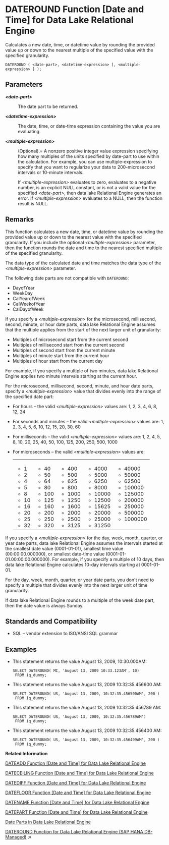 <!-- loioa5483a3f84f21015ba1087485982b02f -->

# DATEROUND Function \[Date and Time\] for Data Lake Relational Engine

Calculates a new date, time, or datetime value by rounding the provided value up or down to the nearest multiple of the specified value with the specified granularity.



```
DATEROUND ( <date-part>, <datetime-expression> [, <multiple-expression> ] );
```



<a name="loioa5483a3f84f21015ba1087485982b02f__DATEROUND_parm1"/>

## Parameters


<dl>
<dt><b>

*<date-part\>*

</b></dt>
<dd>

The date part to be returned.



</dd><dt><b>

*<datetime-expression\>*

</b></dt>
<dd>

The date, time, or date-time expression containing the value you are evaluating.



</dd><dt><b>

*<multiple-expression\>*

</b></dt>
<dd>

\(Optional\).= A nonzero positive integer value expression specifying how many multiples of the units specified by date-part to use within the calculation. For example, you can use multiple-expression to specify that you want to regularize your data to 200-microsecond intervals or 10-minute intervals.

If *<multiple-expression\>* evaluates to zero, evaluates to a negative number, is an explicit NULL constant, or is not a valid value for the specified *<date-part\>*, then data lake Relational Engine generates an error. If *<multiple-expression\>* evaluates to a NULL, then the function result is NULL.



</dd>
</dl>



<a name="loioa5483a3f84f21015ba1087485982b02f__DATEROUND_remarks1"/>

## Remarks

This function calculates a new date, time, or datetime value by rounding the provided value up or down to the nearest value with the specified granularity. If you include the optional *<multiple-expression\>* parameter, then the function rounds the date and time to the nearest specified multiple of the specified granularity.

The data type of the calculated date and time matches the data type of the *<multiple-expression\>* parameter.

The following date parts are not compatible with `DATEROUND`:

-   DayofYear
-   WeekDay
-   CalYearofWeek
-   CalWeekofYear
-   CalDayofWeek

If you specify a *<multiple-expression\>* for the microsecond, millisecond, second, minute, or hour date parts, data lake Relational Engine assumes that the multiple applies from the start of the next larger unit of granularity:

-   Multiples of microsecond start from the current second
-   Multiples of millisecond start from the current second
-   Multiples of second start from the current minute
-   Multiples of minute start from the current hour
-   Multiples of hour start from the current day

For example, if you specify a multiple of two minutes, data lake Relational Engine applies two minute intervals starting at the current hour.

For the microsecond, millisecond, second, minute, and hour date parts, specify a *<multiple-expression\>* value that divides evenly into the range of the specified date part:

-   For hours – the valid *<multiple-expression\>* values are: 1, 2, 3, 4, 6, 8, 12, 24
-   For seconds and minutes – the valid *<multiple-expression\>* values are: 1, 2, 3, 4, 5, 6, 10, 12, 15, 20, 30, 60
-   For milliseconds – the valid *<multiple-expression\>* values are: 1, 2, 4, 5, 8, 10, 20, 25, 40, 50, 100, 125, 200, 250, 500, 1000
-   For microseconds – the valid *<multiple-expression\>* values are:


    <table>
    <tr>
    <td valign="top">
    
    -   1
    -   2
    -   4
    -   5
    -   8
    -   10
    -   16
    -   20
    -   25
    -   32


    
    </td>
    <td valign="top">
    
    -   40
    -   50
    -   64
    -   80
    -   100
    -   125
    -   160
    -   200
    -   250
    -   320


    
    </td>
    <td valign="top">
    
    -   400
    -   500
    -   625
    -   800
    -   1000
    -   1250
    -   1600
    -   2000
    -   2500
    -   3125


    
    </td>
    <td valign="top">
    
    -   4000
    -   5000
    -   6250
    -   8000
    -   10000
    -   12500
    -   15625
    -   20000
    -   25000
    -   31250


    
    </td>
    <td valign="top">
    
    -   40000
    -   50000
    -   62500
    -   100000
    -   125000
    -   200000
    -   250000
    -   500000
    -   1000000


    
    </td>
    </tr>
    </table>
    

If you specify a *<multiple-expression\>* for the day, week, month, quarter, or year date parts, data lake Relational Engine assumes the intervals started at the smallest date value \(0001-01-01\), smallest time value \(00:00:00.000000\), or smallest date-time value \(0001-01-01.00:00:00.000000\). For example, if you specify a multiple of 10 days, then data lake Relational Engine calculates 10-day intervals starting at 0001-01-01.

For the day, week, month, quarter, or year date parts, you don't need to specify a multiple that divides evenly into the next larger unit of time granularity.

If data lake Relational Engine rounds to a multiple of the week date part, then the date value is always Sunday.



<a name="loioa5483a3f84f21015ba1087485982b02f__DATEROUND_standards1"/>

## Standards and Compatibility

-   SQL – vendor extension to ISO/ANSI SQL grammar



<a name="loioa5483a3f84f21015ba1087485982b02f__DATEROUND_examples1"/>

## Examples

-   This statement returns the value August 13, 2009, 10:30.000AM:

    ```
    SELECT DATEROUND( MI, 'August 13, 2009 10:33.123AM', 10)
     FROM iq_dummy;
    ```

-   This statement returns the value August 13, 2009 10:32:35.456600 AM:

    ```
    SELECT DATEROUND( US, 'August 13, 2009, 10:32:35.456500AM', 200 )
     FROM iq_dummy;
    ```

-   This statement returns the value August 13, 2009 10:32:35.456789 AM:

    ```
    SELECT DATEROUND( US, 'August 13, 2009, 10:32:35.456789AM')
     FROM iq_dummy;
    ```

-   This statement returns the value August 13, 2009 10:32:35.456400 AM:

    ```
    SELECT DATEROUND( US, 'August 13, 2009, 10:32:35.456499AM', 200 )
     FROM iq_dummy;
    ```


**Related Information**  


[DATEADD Function \[Date and Time\] for Data Lake Relational Engine](dateadd-function-date-and-time-for-data-lake-relational-engine-a5449de.md "Returns the date produced by adding the specified number of the specified date parts to a date.")

[DATECEILING Function \[Date and Time\] for Data Lake Relational Engine](dateceiling-function-date-and-time-for-data-lake-relational-engine-a545210.md "Calculates a new date, time, or datetime value by increasing the provided value up to the nearest larger value of the specified granularity.")

[DATEDIFF Function \[Date and Time\] for Data Lake Relational Engine](datediff-function-date-and-time-for-data-lake-relational-engine-a545a63.md "Returns the interval between two dates.")

[DATEFLOOR Function \[Date and Time\] for Data Lake Relational Engine](datefloor-function-date-and-time-for-data-lake-relational-engine-a5462b6.md "Calculates a new date, time, or datetime value by reducing the provided value down to the nearest lower value of the specified multiple with the specified granularity.")

[DATENAME Function \[Date and Time\] for Data Lake Relational Engine](datename-function-date-and-time-for-data-lake-relational-engine-a5472b7.md "Returns the name of the specified part (such as the month “June”) of a date/time value, as a character string.")

[DATEPART Function \[Date and Time\] for Data Lake Relational Engine](datepart-function-date-and-time-for-data-lake-relational-engine-a547b06.md "Returns an integer value for the specified part of a date/time value.")

[Date Parts in Data Lake Relational Engine](date-parts-in-data-lake-relational-engine-a52b8dd.md "Many of the date functions use dates built from date parts.")

[DATEROUND Function for Data Lake Relational Engine (SAP HANA DB-Managed)](https://help.sap.com/viewer/a898e08b84f21015969fa437e89860c8/2024_1_QRC/en-US/0e97cec264744399942b770e81700c0d.html "Calculates a new date, time, or datetime value by rounding the provided value up or down to the nearest multiple of the specified value with the specified granularity.") :arrow_upper_right:

